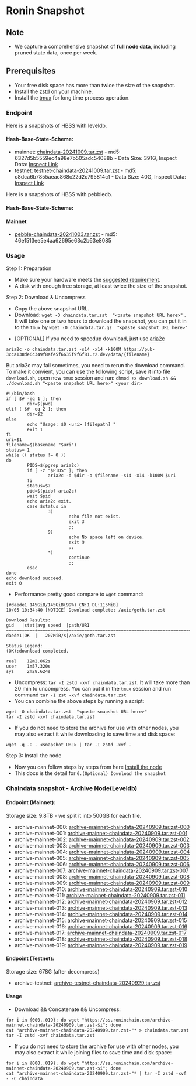 # Ronin Snapshot

## Note
- We capture a comprehensive snapshot of **full node data**, including pruned state data, once per week.

## Prerequisites
- Your free disk space has more than twice the size of the snapshot.
- Install the [zstd](https://github.com/facebook/zstd) on your machine.
- Install the [tmux](https://github.com/tmux/tmux/wiki/Installing) for long time process operation.


### Endpoint

Here is a snapshots of HBSS with leveldb.

#### Hash-Base-State-Scheme:

- mainnet: [chaindata-20241009.tar.zst](https://pub-3cca138de6c349f8afe5f6635f9f6f81.r2.dev/data/chaindata-20241009.tar.zst) - md5: 6327d5b5559ec4a98e7b505adc54088b - Data Size: 391G, Inspect Data: [Inspect Link](https://pub-3cca138de6c349f8afe5f6635f9f6f81.r2.dev/data/inspect-data-20241009.txt)
- testnet: [testnet-chaindata-20241009.tar.zst](https://pub-3cca138de6c349f8afe5f6635f9f6f81.r2.dev/data/testnet-chaindata-20241009.tar.zst) - md5: c8dca6b7855aeac868c22d2c795814c1 - Data Size: 40G, Inspect Data: [Inspect Link](https://pub-3cca138de6c349f8afe5f6635f9f6f81.r2.dev/data/testnet-inspect-data-20241009.txt)

Here is a snapshots of HBSS with pebbledb.

#### Hash-Base-State-Scheme:

#### Mainnet
- [pebble-chaindata-20241003.tar.zst](https://pub-3cca138de6c349f8afe5f6635f9f6f81.r2.dev/data/pebble-chaindata-20241003.tar.zst) - md5: 46e1513ee5e4aa62695e63c2b63e8085

### Usage

Step 1: Preparation
- Make sure your hardware meets the [suggested requirement](https://docs.roninchain.com/docs/node-operators/mainnet/non-validator#install-the-node).
- A disk with enough free storage, at least twice the size of the snapshot.

Step 2: Download & Uncompress
- Copy the above snapshot URL.
- Download:  `wget -O chaindata.tar.zst  "<paste snapshot URL here>"` . It will take one or two hours to download the snapshot, you can put it in to the `tmux` by `wget -O chaindata.tar.gz  "<paste snapshot URL here>"`


* [OPTIONAL] If you need to speedup download, just use [aria2c](https://github.com/aria2/aria2)
```
aria2c -o chaindata.tar.zst -s14 -x14 -k100M https://pub-3cca138de6c349f8afe5f6635f9f6f81.r2.dev/data/{filename}
```

But aria2c may fail sometimes, you need to rerun the download command. To make it convient, you can use the following script, save it into file `download.sh`, open new `tmux` session and run: `chmod +x download.sh && ./download.sh "<paste snapshot URL here>" <your dir>`
```
#!/bin/bash
if [ $# -eq 1 ]; then
        dir=$(pwd)
elif [ $# -eq 2 ]; then
        dir=$2
else
        echo "Usage: $0 <uri> [filepath] "
        exit 1
fi
uri=$1
filename=$(basename "$uri")
status=-1
while (( status != 0 ))
do
        PIDS=$(pgrep aria2c)
        if [ -z "$PIDS" ]; then
                aria2c -d $dir -o $filename -s14 -x14 -k100M $uri
        fi
        status=$?
        pid=$(pidof aria2c)
        wait $pid
        echo aria2c exit.
        case $status in
                3)
                        echo file not exist.
                        exit 3
                        ;;
                9)
                        echo No space left on device.
                        exit 9
                        ;;
                *)
                        continue
                        ;;
        esac
done
echo download succeed.
exit 0
```

- Performance pretty good compare to `wget` command:

```
[#daede1 145GiB/145GiB(99%) CN:1 DL:115MiB]
10/05 10:34:40 [NOTICE] Download complete: /axie/geth.tar.zst

Download Results:
gid   |stat|avg speed  |path/URI
======+====+===========+=======================================================
daede1|OK  |   207MiB/s|/axie/geth.tar.zst

Status Legend:
(OK):download completed.

real    12m2.862s
user    1m57.320s
sys     2m28.624s
```

- Uncompress: `tar -I zstd -xvf chaindata.tar.zst`. It will take more than 20 min to uncompress. You can put it in the `tmux` session and run command `tar -I zst -xvf chaindata.tar.zst`
- You can combine the above steps by running a script:

```
wget -O chaindata.tar.zst  "<paste snapshot URL here>"
tar -I zstd -xvf chaindata.tar.zst
```


- If you do not need to store the archive for use with other nodes, you may also extract it while downloading to save time and disk space:
```
wget -q -O - <snapshot URL> | tar -I zstd -xvf -
```


Step 3: Install the node
- Now you can follow steps by steps from here [Install the node ](https://docs.roninchain.com/docs/node-operators/mainnet/non-validator#install-the-node)
- This docs is the detail for `6.(Optional) Download the snapshot`


### Chaindata snapshot - Archive Node(Leveldb)
#### Endpoint (Mainnet):

Storage size: 9.8TB - we split it into 500GB for each file.

- archive-mainnet-000: [archive-mainnet-chaindata-20240909.tar.zst-000](https://ss.roninchain.com/archive-mainnet-chaindata-20240909.tar.zst-000)
- archive-mainnet-001: [archive-mainnet-chaindata-20240909.tar.zst-001](https://ss.roninchain.com/archive-mainnet-chaindata-20240909.tar.zst-001)
- archive-mainnet-002: [archive-mainnet-chaindata-20240909.tar.zst-002](https://ss.roninchain.com/archive-mainnet-chaindata-20240909.tar.zst-002)
- archive-mainnet-003: [archive-mainnet-chaindata-20240909.tar.zst-003](https://ss.roninchain.com/archive-mainnet-chaindata-20240909.tar.zst-003)
- archive-mainnet-004: [archive-mainnet-chaindata-20240909.tar.zst-004](https://ss.roninchain.com/archive-mainnet-chaindata-20240909.tar.zst-004)
- archive-mainnet-005: [archive-mainnet-chaindata-20240909.tar.zst-005](https://ss.roninchain.com/archive-mainnet-chaindata-20240909.tar.zst-005)
- archive-mainnet-006: [archive-mainnet-chaindata-20240909.tar.zst-006](https://ss.roninchain.com/archive-mainnet-chaindata-20240909.tar.zst-006)
- archive-mainnet-007: [archive-mainnet-chaindata-20240909.tar.zst-007](https://ss.roninchain.com/archive-mainnet-chaindata-20240909.tar.zst-007)
- archive-mainnet-008: [archive-mainnet-chaindata-20240909.tar.zst-008](https://ss.roninchain.com/archive-mainnet-chaindata-20240909.tar.zst-008)
- archive-mainnet-009: [archive-mainnet-chaindata-20240909.tar.zst-009](https://ss.roninchain.com/archive-mainnet-chaindata-20240909.tar.zst-009)
- archive-mainnet-010: [archive-mainnet-chaindata-20240909.tar.zst-010](https://ss.roninchain.com/archive-mainnet-chaindata-20240909.tar.zst-010)
- archive-mainnet-011: [archive-mainnet-chaindata-20240909.tar.zst-011](https://ss.roninchain.com/archive-mainnet-chaindata-20240909.tar.zst-011)
- archive-mainnet-012: [archive-mainnet-chaindata-20240909.tar.zst-012](https://ss.roninchain.com/archive-mainnet-chaindata-20240909.tar.zst-012)
- archive-mainnet-013: [archive-mainnet-chaindata-20240909.tar.zst-013](https://ss.roninchain.com/archive-mainnet-chaindata-20240909.tar.zst-013)
- archive-mainnet-014: [archive-mainnet-chaindata-20240909.tar.zst-014](https://ss.roninchain.com/archive-mainnet-chaindata-20240909.tar.zst-014)
- archive-mainnet-015: [archive-mainnet-chaindata-20240909.tar.zst-015](https://ss.roninchain.com/archive-mainnet-chaindata-20240909.tar.zst-015)
- archive-mainnet-016: [archive-mainnet-chaindata-20240909.tar.zst-016](https://ss.roninchain.com/archive-mainnet-chaindata-20240909.tar.zst-016)
- archive-mainnet-017: [archive-mainnet-chaindata-20240909.tar.zst-017](https://ss.roninchain.com/archive-mainnet-chaindata-20240909.tar.zst-017)
- archive-mainnet-018: [archive-mainnet-chaindata-20240909.tar.zst-018](https://ss.roninchain.com/archive-mainnet-chaindata-20240909.tar.zst-018)
- archive-mainnet-019: [archive-mainnet-chaindata-20240909.tar.zst-019](https://ss.roninchain.com/archive-mainnet-chaindata-20240909.tar.zst-019)

#### Endpoint (Testnet):

Storage size: 678G (after decompress)

- archive-testnet: [archive-testnet-chaindata-20240929.tar.zst](https://pub-3cca138de6c349f8afe5f6635f9f6f81.r2.dev/data/archive-testnet-chaindata-20240929.tar.zst)

#### Usage
- Download && Concatenate && Uncompress:

```shell
for i in {000..019}; do wget "https://ss.roninchain.com/archive-mainnet-chaindata-20240909.tar.zst-$i"; done
cat "archive-mainnet-chaindata-20240909.tar.zst-"* > chaindata.tar.zst
tar -I zstd -xvf chaindata.tar.zst
```

- If you do not need to store the archive for use with other nodes, you may also extract it while joining files to save time and disk space:

```shell
for i in {000..019}; do wget "https://ss.roninchain.com/archive-mainnet-chaindata-20240909.tar.zst-$i"; done
cat "archive-mainnet-chaindata-20240909.tar.zst-"* | tar -I zstd -xvf - -C chaindata
```
